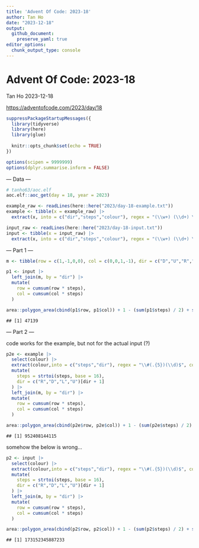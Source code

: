 ```yaml
---
title: 'Advent Of Code: 2023-18'
author: Tan Ho
date: "2023-12-18"
output: 
  github_document:
    preserve_yaml: true
editor_options: 
  chunk_output_type: console
---
```


Advent Of Code: 2023-18
================
Tan Ho
2023-12-18

<https://adventofcode.com/2023/day/18>

``` r
suppressPackageStartupMessages({
  library(tidyverse)
  library(here)
  library(glue)
  
  knitr::opts_chunk$set(echo = TRUE)
})

options(scipen = 9999999)
options(dplyr.summarise.inform = FALSE)
```

— Data —

``` r
# tanho63/aoc.elf
aoc.elf::aoc_get(day = 18, year = 2023)
```

``` r
example_raw <- readLines(here::here("2023/day-18-example.txt"))
example <- tibble(x = example_raw) |> 
  extract(x, into = c("dir","steps","colour"), regex = "(\\w+) (\\d+) \\((.+)\\)", convert = TRUE)

input_raw <- readLines(here::here("2023/day-18-input.txt"))
input <- tibble(x = input_raw) |> 
  extract(x, into = c("dir","steps","colour"), regex = "(\\w+) (\\d+) \\((.+)\\)", convert = TRUE)
```

— Part 1 —

``` r
m <- tibble(row = c(1,-1,0,0), col = c(0,0,1,-1), dir = c("D","U","R","L"))

p1 <- input |> 
  left_join(m, by = "dir") |> 
  mutate(
    row = cumsum(row * steps),
    col = cumsum(col * steps)
  ) 

area::polygon_area(cbind(p1$row, p1$col)) + 1 - (sum(p1$steps) / 2) + sum(p1$steps)
```

    ## [1] 47139

— Part 2 —

code works for the example, but not for the actual input (?)

``` r
p2e <- example |> 
  select(colour) |> 
  extract(colour,into = c("steps","dir"), regex = "\\#(.{5})(\\d)$", convert = TRUE) |> 
  mutate(
    steps = strtoi(steps, base = 16),
    dir = c("R","D","L","U")[dir + 1]
  ) |> 
  left_join(m, by = "dir") |> 
  mutate(
    row = cumsum(row * steps),
    col = cumsum(col * steps)
  )

area::polygon_area(cbind(p2e$row, p2e$col)) + 1 - (sum(p2e$steps) / 2) + sum(p2e$steps)
```

    ## [1] 952408144115

somehow the below is wrong…

``` r
p2 <- input |> 
  select(colour) |> 
  extract(colour,into = c("steps","dir"), regex = "\\#(.{5})(\\d)$", convert = TRUE) |> 
  mutate(
    steps = strtoi(steps, base = 16),
    dir = c("R","D","L","U")[dir + 1]
  ) |> 
  left_join(m, by = "dir") |> 
  mutate(
    row = cumsum(row * steps),
    col = cumsum(col * steps)
  )

area::polygon_area(cbind(p2$row, p2$col)) + 1 - (sum(p2$steps) / 2) + sum(p2$steps)
```

    ## [1] 173152345887233
